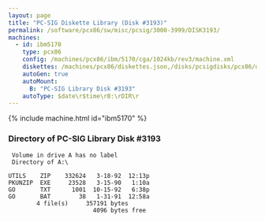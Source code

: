 ```yaml
---
layout: page
title: "PC-SIG Diskette Library (Disk #3193)"
permalink: /software/pcx86/sw/misc/pcsig/3000-3999/DISK3193/
machines:
  - id: ibm5170
    type: pcx86
    config: /machines/pcx86/ibm/5170/cga/1024kb/rev3/machine.xml
    diskettes: /machines/pcx86/diskettes.json,/disks/pcsigdisks/pcx86/diskettes.json
    autoGen: true
    autoMount:
      B: "PC-SIG Library Disk #3193"
    autoType: $date\r$time\rB:\rDIR\r
---
```


{% include machine.html id="ibm5170" %}

### Directory of PC-SIG Library Disk #3193

     Volume in drive A has no label
     Directory of A:\

    UTILS    ZIP    332624   3-18-92  12:13p
    PKUNZIP  EXE     23528   3-15-90   1:10a
    GO       TXT      1001  10-15-92   6:38p
    GO       BAT        38   1-31-91  12:58a
            4 file(s)     357191 bytes
                            4096 bytes free
